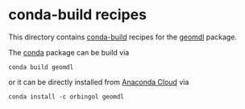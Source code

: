 # conda-build recipes

This directory contains [conda-build](https://conda.io/docs/user-guide/tasks/build-packages/index.html) recipes for the
[geomdl](https://pypi.org/project/geomdl/) package.

The [conda](https://conda.io/docs/) package can be build via

`conda build geomdl`

or it can be directly installed from [Anaconda Cloud](https://anaconda.org/orbingol/geomdl) via

`conda install -c orbingol geomdl`
